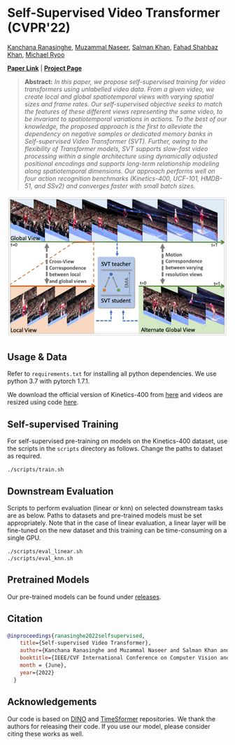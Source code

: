 # Self-Supervised Video Transformer (CVPR'22)

[Kanchana Ranasinghe](https://kahnchana.github.io),
[Muzammal Naseer](https://muzammal-naseer.netlify.app/),
[Salman Khan](https://salman-h-khan.github.io),
[Fahad Shahbaz Khan](https://sites.google.com/view/fahadkhans/home),
[Michael Ryoo](http://michaelryoo.com)

**[Paper Link](https://arxiv.org/abs/2112.01514)** | **[Project Page](https://kahnchana.github.io/svt)** 


> **Abstract:**
>*In this paper, we propose self-supervised training for video transformers using unlabelled video data. From a given video, we create local and global spatiotemporal views with varying spatial sizes and frame rates. Our self-supervised objective seeks to match the features of these different views representing the same video, to be invariant to spatiotemporal variations in actions. To the best of our knowledge, the proposed approach is the first to alleviate the dependency on negative samples or dedicated memory banks in Self-supervised Video Transformer (SVT). Further, owing to the flexibility of Transformer models, SVT supports slow-fast video processing within a single architecture using dynamically adjusted positional encodings and supports long-term relationship modeling along spatiotemporal dimensions. Our approach performs well on four action recognition benchmarks (Kinetics-400, UCF-101, HMDB-51, and SSv2) and converges faster with small batch sizes.*

<img alt="intro_image" src=".github/intro.png" width="650"/>


## Usage & Data
Refer to `requirements.txt` for installing all python dependencies. We use python 3.7 with pytorch 1.7.1. 

We download the official version of Kinetics-400 from [here](https://github.com/cvdfoundation/kinetics-dataset) and videos are resized using code [here](https://github.com/open-mmlab/mmaction2/tree/master/tools/data/kinetics).


## Self-supervised Training
For self-supervised pre-training on models on the Kinetics-400 dataset, use the scripts in the `scripts` directory as follows. Change the paths to dataset as required. 

```
./scripts/train.sh
``` 


## Downstream Evaluation
Scripts to perform evaluation (linear or knn) on selected downstream tasks are as below. Paths to datasets and pre-trained models must be set appropriately. Note that in the case of linear evaluation, a linear layer will be fine-tuned on the new dataset and this training can be time-consuming on a single GPU.  

```
./scripts/eval_linear.sh
./scripts/eval_knn.sh
``` 


## Pretrained Models
Our pre-trained models can be found under [releases](https://github.com/kahnchana/svt/releases/tag/v1.0).


## Citation

```bibtex
@inproceedings{ranasinghe2022selfsupervised,
    title={Self-supervised Video Transformer}, 
    author={Kanchana Ranasinghe and Muzammal Naseer and Salman Khan and Fahad Shahbaz Khan and Michael Ryoo},
    booktitle={IEEE/CVF International Conference on Computer Vision and Pattern Recognition},
    month = {June},
    year={2022}
  }
```


## Acknowledgements
Our code is based on [DINO](https://github.com/facebookresearch/dino) and [TimeSformer](https://github.com/facebookresearch/TimeSformer) repositories. We thank the authors for releasing their code. If you use our model, please consider citing these works as well.
